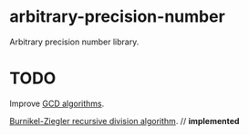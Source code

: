 arbitrary-precision-number
==========================

Arbitrary precision number library.

TODO
====
Improve [GCD algorithms](http://gmplib.org/manual/Greatest-Common-Divisor-Algorithms.html).

[Burnikel-Ziegler recursive division algorithm](http://domino.mpi-inf.mpg.de/internet/reports.nsf/c125634c000710cec125613300585c64/a8cfefdd1ac031bbc125669b00493127!OpenDocument). // **implemented**
